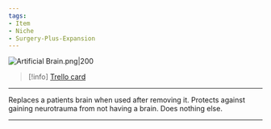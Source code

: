 ```yaml
---
tags:
- Item
- Niche
- Surgery-Plus-Expansion
---
```


![Artificial Brain.png\|200](/Surgery%20Plus%20Expansion/Artificial%20Brain%20-%20Attachments/6718845db30472d958dd7de7.png)

> [!info] [Trello card](https://trello.com/c/au8p8Sdj/158-artificial-brain)

---

Replaces a patients brain when used after removing it. Protects against gaining neurotrauma from not having a brain. Does nothing else.

---

